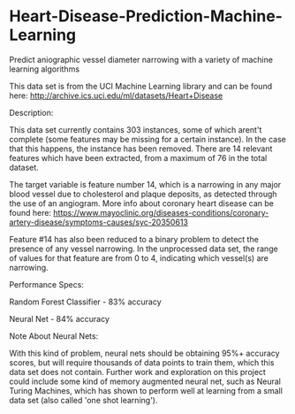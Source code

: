 # Heart-Disease-Prediction-Machine-Learning
Predict aniographic vessel diameter narrowing with a variety of machine learning algorithms  

This data set is from the UCI Machine Learning library and can be found here: http://archive.ics.uci.edu/ml/datasets/Heart+Disease 

Description: 

This data set currently contains 303 instances, some of which arent't complete (some features may be missing for a certain instance). In the case that this happens, the instance has been removed. There are 14 relevant features which have been extracted, from a maximum of 76 in the total dataset. 

The target variable is feature number 14, which is a narrowing in any major blood vessel due to cholesterol and plaque deposits, as detected through the use of an angiogram. More info about coronary heart disease can be found here: https://www.mayoclinic.org/diseases-conditions/coronary-artery-disease/symptoms-causes/syc-20350613

Feature #14 has also been reduced to a binary problem to detect the presence of any vessel narrowing. In the unprocessed data set, the range of values for that feature are from 0 to 4, indicating which vessel(s) are narrowing. 

Performance Specs: 

Random Forest Classifier - 83% accuracy

Neural Net - 84% accuracy 

Note About Neural Nets: 

With this kind of problem, neural nets should be obtaining 95%+ accuracy scores, but will require thousands of data points to train them, which this data set does not contain. Further work and exploration on this project could include some kind of memory augmented neural net, such as Neural Turing Machines, which has shown to perform well at learning from a small data set (also called 'one shot learning'). 
